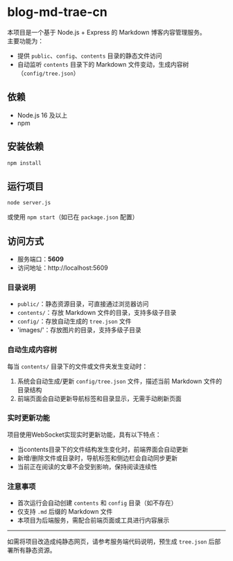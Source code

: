# blog-md-trae-cn

本项目是一个基于 Node.js + Express 的 Markdown 博客内容管理服务。  
主要功能为：  
- 提供 `public`、`config`、`contents` 目录的静态文件访问
- 自动监听 `contents` 目录下的 Markdown 文件变动，生成内容树（`config/tree.json`）

## 依赖

- Node.js 16 及以上
- npm

## 安装依赖

```bash
npm install
```

## 运行项目

```bash
node server.js
```

或使用 `npm start`（如已在 `package.json` 配置）

## 访问方式

- 服务端口：**5609**
- 访问地址：http://localhost:5609

### 目录说明

- `public/`：静态资源目录，可直接通过浏览器访问
- `contents/`：存放 Markdown 文件的目录，支持多级子目录
- `config/`：存放自动生成的 `tree.json` 文件
- 'images/'：存放图片的目录，支持多级子目录


### 自动生成内容树

每当 `contents/` 目录下的文件或文件夹发生变动时：
1. 系统会自动生成/更新 `config/tree.json` 文件，描述当前 Markdown 文件的目录结构
2. 前端页面会自动更新导航标签和目录显示，无需手动刷新页面

### 实时更新功能
项目使用WebSocket实现实时更新功能，具有以下特点：
- 当contents目录下的文件结构发生变化时，前端界面会自动更新
- 新增/删除文件或目录时，导航标签和侧边栏会自动同步更新
- 当前正在阅读的文章不会受到影响，保持阅读连续性

### 注意事项

- 首次运行会自动创建 `contents` 和 `config` 目录（如不存在）
- 仅支持 `.md` 后缀的 Markdown 文件
- 本项目为后端服务，需配合前端页面或工具进行内容展示

---
如需将项目改造成纯静态网页，请参考服务端代码说明，预生成 `tree.json` 后部署所有静态资源。
